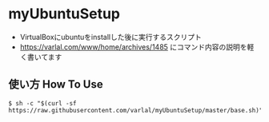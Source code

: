 # myUbuntuSetup
- VirtualBoxにubuntuをinstallした後に実行するスクリプト
- https://varlal.com/www/home/archives/1485 にコマンド内容の説明を軽く書いてます

## 使い方 How To Use
```
$ sh -c "$(curl -sf https://raw.githubusercontent.com/varlal/myUbuntuSetup/master/base.sh)"
```

